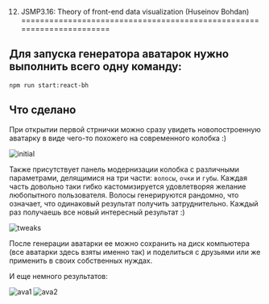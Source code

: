 12. JSMP3.16: Theory of front-end data visualization (Huseinov Bohdan)
======================================================================

## Для запуска генератора аватарок нужно выполнить всего одну команду:
 
    npm run start:react-bh
    
## Что сделано

При открытии первой стрнички можно сразу увидеть новопостроенную аватарку в виде чего-то похожего на современного колобка :)

![initial](/initial.png)

Также присутствует панель модернизации колобка с различными параметрами, делящимися на три части: `волосы`, `очки` и `губы`. Каждая часть довольно таки гибко кастомизируется удовлетворяя желание любопытного пользователя. Волосы генерируются рандомно, что означает, что одинаковый результат получить затруднительно. Каждый раз получаешь все новый интересный результат :)

![tweaks](/tweaks.PNG)

После генерации аватарки ее можно сохранить на диск компьютера (все аватарки здесь взяты именно так) и поделиться с друзьями или же применить в своих собственных нуждах.

И еще немного результатов:

![ava1](/ava1.png)
![ava2](/ava2.png)